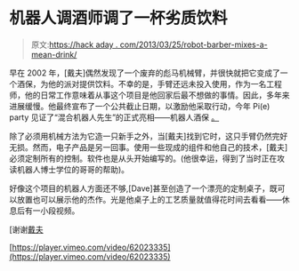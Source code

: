 # 机器人调酒师调了一杯劣质饮料

> 原文:[https://hack aday . com/2013/03/25/robot-barber-mixes-a-mean-drink/](https://hackaday.com/2013/03/25/robot-bartender-mixes-a-mean-drink/)

早在 2002 年，[戴夫]偶然发现了一个废弃的彪马机械臂，并很快就把它变成了一个酒保，为他的派对提供饮料。不幸的是，手臂还远未投入使用，作为一名工程师，他的日常工作意味着从事这个项目是他回家后最不想做的事情。因此，多年来进展缓慢。他最终宣布了一个公共截止日期，以激励他采取行动，今年 Pi(e) party 见证了“混合机器人先生”的正式亮相——机器人酒保 [。](http://dsz123.net/Projects/RobotArm/)

除了必须用机械方法为它造一只新手之外，当[戴夫]找到它时，这只手臂仍然完好无损。然而，电子产品是另一回事。使用一些现成的组件和他自己的技术，[戴夫]必须定制所有的控制。软件也是从头开始编写的。(他很幸运，得到了当时正在攻读机器人博士学位的哥哥的帮助)。

好像这个项目的机器人方面还不够,[Dave]甚至创造了一个漂亮的定制桌子，既可以放置也可以展示他的杰作。光是他桌子上的工艺质量就值得花时间去看看——休息后有一小段视频。

[谢谢[戴夫](http://dsz123.net/)

[https://player.vimeo.com/video/62023335](https://player.vimeo.com/video/62023335)